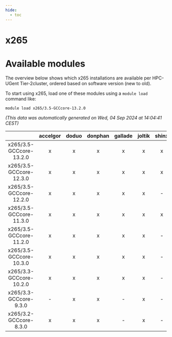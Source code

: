 ```yaml
---
hide:
  - toc
---
```


x265
====

# Available modules


The overview below shows which x265 installations are available per HPC-UGent Tier-2cluster, ordered based on software version (new to old).

To start using x265, load one of these modules using a `module load` command like:

```shell
module load x265/3.5-GCCcore-13.2.0
```

*(This data was automatically generated on Wed, 04 Sep 2024 at 14:04:41 CEST)*  

| |accelgor|doduo|donphan|gallade|joltik|shinx|skitty|
| :---: | :---: | :---: | :---: | :---: | :---: | :---: | :---: |
|x265/3.5-GCCcore-13.2.0|x|x|x|x|x|x|x|
|x265/3.5-GCCcore-12.3.0|x|x|x|x|x|x|x|
|x265/3.5-GCCcore-12.2.0|x|x|x|x|x|-|x|
|x265/3.5-GCCcore-11.3.0|x|x|x|x|x|x|x|
|x265/3.5-GCCcore-11.2.0|x|x|x|x|x|-|x|
|x265/3.5-GCCcore-10.3.0|x|x|x|x|x|-|x|
|x265/3.3-GCCcore-10.2.0|x|x|x|x|x|-|x|
|x265/3.3-GCCcore-9.3.0|-|x|x|-|x|-|x|
|x265/3.2-GCCcore-8.3.0|x|x|x|-|x|-|x|
